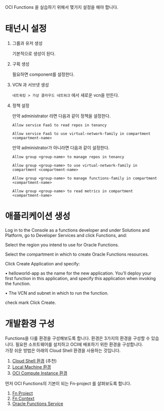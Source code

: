 OCI Functions 을 실습하기 위해서 몇가지 설정을 해야 합니다.

# 태넌시 설정

1. 그룹과 유저 생성
    
    기본적으로 생성이 된다.

1. 구획 생성

    필요하면 component를 설정한다.

1. VCN 과 서브넷 생성

    `네트워킹 > 가상 클라우드 네트워크` 에서 새로운 vcn을 만든다.

1. 정책 설정

    만약 administrator 라면 다음과 같이 정책을 설정한다.
    ~~~
    Allow service FaaS to read repos in tenancy

    Allow service FaaS to use virtual-network-family in compartment <compartment-name>
    ~~~

    만약 administrator가 아니라면 다음과 같이 설정한다.
    ~~~
    Allow group <group-name> to manage repos in tenancy

    Allow group <group-name> to use virtual-network-family in compartment <compartment-name>

    Allow group <group-name> to manage functions-family in compartment <compartment-name>

    Allow group <group-name> to read metrics in compartment <compartment-name>
    ~~~


# 애플리케이션 생성

Log in to the Console as a functions developer and under Solutions and Platform, go to Developer Services and click Functions, and:


Select the region you intend to use for Oracle Functions.


Select the compartment in which to create Oracle Functions resources.


Click Create Application and specify:

• helloworld-app as the name for the new application. You'll deploy your first function in this application, and specify this application when invoking the function.

• The VCN and subnet in which to run the function.

check mark
Click Create.
# 개발환경 구성
Functions을 다룰 환경을 구성해보도록 합니다. 환경은 3가지의 환경을 구성할 수 있습니다. 필요한 소프트웨어를 설치하고 OCI에 배포하기 위한 환경을 구성합니다.  
가장 쉬운 방법은 아래의 Cloud Shell 환경을 사용하는 것입니다.

1. [Cloud Shell 환경](oci-functions-cloudshell.md) (추천)
1. [Local Machine 환경](oci-functions-local.md)
1. [OCI Compute Instance 환경](oci-functions-vm.md)


먼저 OCI Functions의 기본이 되는 Fn-project 를 살펴보도록 합니다.

1. [Fn Project](fn-project.md)
1. [Fn Context](fn-context.md)
1. [Oracle Functions Service](oracle-functions-service.md)

